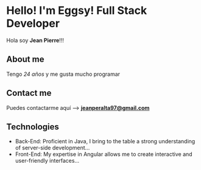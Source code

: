 # Hello! I'm Eggsy! Full Stack Developer
Hola soy **Jean Pierre**!!!

## About me
Tengo *24 años* y me gusta mucho programar

## Contact me
Puedes contactarme aquí --> **jeanperalta97@gmail.com**

## Technologies
- Back-End: Proficient in Java, I bring to the table a strong understanding of server-side development...
- Front-End: My expertise in Angular allows me to create interactive and user-friendly interfaces...
